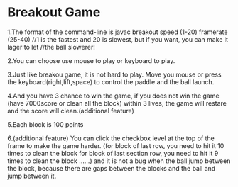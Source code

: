 # Breakout Game

1.The format of the command-line is 
	javac breakout speed (1-20) framerate (25-40)
	//1 is the fastest and 20 is slowest, but if you want, you can make it lager to let
	//the ball slowerer!

2.You can choose use mouse to play or keyboard to play.

3.Just like breakou game, it is not hard to play. Move you mouse or press the keyboard(right,lift,space) to control the 
  paddle and the ball launch.

4.And you have 3 chance to win the game, if you does not win the game (have 7000score or clean all the block) within 3
  lives, the game will restare and  the score will clean.(additional feature)

5.Each block is 100 points

6.(additional feature) You can click the checkbox level at the top of the frame to
   make the game harder.
   (for block of last row, you need to hit it 10 times to clean the block
    for block of last section row, you need to hit it 9 times to clean the block
    ……)
    and it is not a bug when the ball jump between the block, because there are gaps
    between the blocks and the ball and jump between it.
